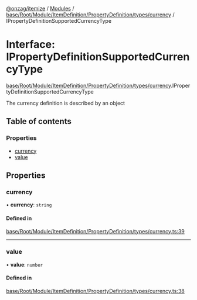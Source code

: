 [@onzag/itemize](../README.md) / [Modules](../modules.md) / [base/Root/Module/ItemDefinition/PropertyDefinition/types/currency](../modules/base_Root_Module_ItemDefinition_PropertyDefinition_types_currency.md) / IPropertyDefinitionSupportedCurrencyType

# Interface: IPropertyDefinitionSupportedCurrencyType

[base/Root/Module/ItemDefinition/PropertyDefinition/types/currency](../modules/base_Root_Module_ItemDefinition_PropertyDefinition_types_currency.md).IPropertyDefinitionSupportedCurrencyType

The currency definition is described by an object

## Table of contents

### Properties

- [currency](base_Root_Module_ItemDefinition_PropertyDefinition_types_currency.IPropertyDefinitionSupportedCurrencyType.md#currency)
- [value](base_Root_Module_ItemDefinition_PropertyDefinition_types_currency.IPropertyDefinitionSupportedCurrencyType.md#value)

## Properties

### currency

• **currency**: `string`

#### Defined in

[base/Root/Module/ItemDefinition/PropertyDefinition/types/currency.ts:39](https://github.com/onzag/itemize/blob/a24376ed/base/Root/Module/ItemDefinition/PropertyDefinition/types/currency.ts#L39)

___

### value

• **value**: `number`

#### Defined in

[base/Root/Module/ItemDefinition/PropertyDefinition/types/currency.ts:38](https://github.com/onzag/itemize/blob/a24376ed/base/Root/Module/ItemDefinition/PropertyDefinition/types/currency.ts#L38)
